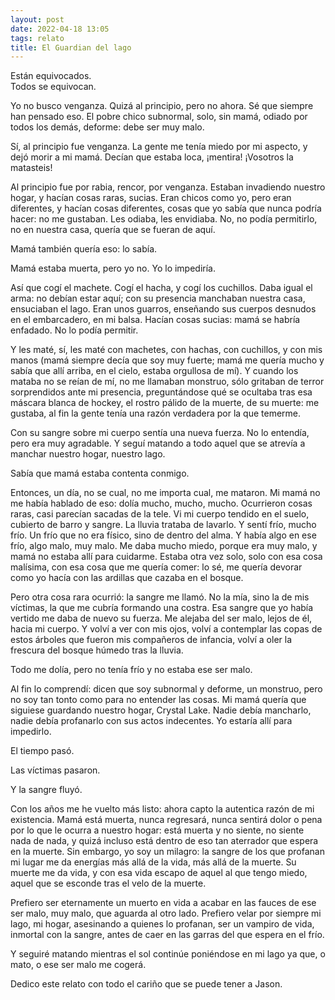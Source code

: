 ```yaml
---
layout: post
date: 2022-04-18 13:05
tags: relato
title: El Guardian del lago
---
```


Están equivocados.  
Todos se equivocan.

Yo no busco venganza. Quizá al principio, pero no ahora. Sé que siempre
han pensado eso. El pobre chico subnormal, solo, sin mamá, odiado por
todos los demás, deforme: debe ser muy malo.

Sí, al principio fue venganza. La gente me tenía miedo por mi aspecto,
y dejó morir a mi mamá. Decían que estaba loca, ¡mentira! ¡Vosotros la
matasteis!

Al principio fue por rabia, rencor, por venganza. Estaban invadiendo
nuestro hogar, y hacían cosas raras, sucias. Eran chicos como yo, pero
eran diferentes, y hacían cosas diferentes, cosas que yo sabía que
nunca podría hacer: no me gustaban. Les odiaba, les envidiaba. No, no
podía permitirlo, no en nuestra casa, quería que se fueran de aquí.

Mamá también quería eso: lo sabía.

Mamá estaba muerta, pero yo no. Yo lo impediría.

Así que cogí el machete. Cogí el hacha, y cogí los cuchillos. Daba
igual el arma: no debían estar aquí; con su presencia manchaban nuestra
casa, ensuciaban el lago. Eran unos guarros, enseñando sus cuerpos
desnudos en el embarcadero, en mi balsa. Hacían cosas sucias: mamá se
habría enfadado. No lo podía permitir.

Y les maté, sí, les maté con machetes, con hachas, con cuchillos, y con
mis manos (mamá siempre decía que soy muy fuerte; mamá me quería mucho
y sabía que allí arriba, en el cielo, estaba orgullosa de mí). Y cuando
los mataba no se reían de mí, no me llamaban monstruo, sólo gritaban de
terror sorprendidos ante mi presencia, preguntándose qué se ocultaba
tras esa máscara blanca de hockey, el rostro pálido de la muerte, de su
muerte: me gustaba, al fin la gente tenía una razón verdadera por la
que temerme.

Con su sangre sobre mi cuerpo sentía una nueva fuerza. No lo entendía,
pero era muy agradable. Y seguí matando a todo aquel que se atrevía a
manchar nuestro hogar, nuestro lago.

Sabía que mamá estaba contenta conmigo.

Entonces, un día, no se cual, no me importa cual, me mataron. Mi mamá
no me había hablado de eso: dolía mucho, mucho, mucho. Ocurrieron cosas
raras, casi parecían sacadas de la tele. Vi mi cuerpo tendido en el
suelo, cubierto de barro y sangre. La lluvia trataba de lavarlo. Y
sentí frío, mucho frío. Un frío que no era físico, sino de dentro del
alma. Y había algo en ese frío, algo malo, muy malo. Me daba mucho
miedo, porque era muy malo, y mamá no estaba allí para cuidarme. Estaba
otra vez solo, solo con esa cosa malísima, con esa cosa que me quería
comer: lo sé, me quería devorar como yo hacía con las ardillas que
cazaba en el bosque.

Pero otra cosa rara ocurrió: la sangre me llamó. No la mía, sino la de
mis víctimas, la que me cubría formando una costra. Esa sangre que yo
había vertido me daba de nuevo su fuerza. Me alejaba del ser malo,
lejos de él, hacia mi cuerpo. Y volví a ver con mis ojos, volví a
contemplar las copas de estos árboles que fueron mis compañeros de
infancia, volví a oler la frescura del bosque húmedo tras la lluvia.

Todo me dolía, pero no tenía frío y no estaba ese ser malo.

Al fin lo comprendí: dicen que soy subnormal y deforme, un monstruo,
pero no soy tan tonto como para no entender las cosas. Mi mamá quería
que siguiese guardando nuestro hogar, Crystal Lake. Nadie debía
mancharlo, nadie debía profanarlo con sus actos indecentes. Yo estaría
allí para impedirlo.

El tiempo pasó.

Las víctimas pasaron.

Y la sangre fluyó.

Con los años me he vuelto más listo: ahora capto la autentica razón de
mi existencia. Mamá está muerta, nunca regresará, nunca sentirá dolor o
pena por lo que le ocurra a nuestro hogar: está muerta y no siente, no
siente nada de nada, y quizá incluso está dentro de eso tan aterrador
que espera en la muerte. Sin embargo, yo soy un milagro: la sangre de
los que profanan mi lugar me da energías más allá de la vida, más allá
de la muerte. Su muerte me da vida, y con esa vida escapo de aquel al
que tengo miedo, aquel que se esconde tras el velo de la muerte.

Prefiero ser eternamente un muerto en vida a acabar en las fauces de
ese ser malo, muy malo, que aguarda al otro lado. Prefiero velar por
siempre mi lago, mi hogar, asesinando a quienes lo profanan, ser un
vampiro de vida, inmortal con la sangre, antes de caer en las garras
del que espera en el frío.

Y seguiré matando mientras el sol continúe poniéndose en mi lago ya
que, o mato, o ese ser malo me cogerá.

Dedico este relato con todo el cariño que se puede tener a Jason.
